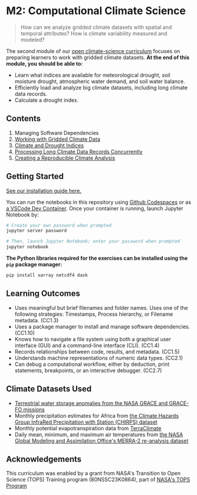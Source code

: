 M2: Computational Climate Science
=================================

> How can we analyze gridded climate datasets with spatial and temporal attributes? How is climate variability measured and modeled?

The second module of our [open climate-science curriculum](https://openclimatescience.github.io/curriculum) focuses on preparing learners to work with gridded climate datasets.
**At the end of this module, you should be able to:**

- Learn what indices are available for meteorological drought, soil moisture drought, atmospheric water demand, and soil water balance.
- Efficiently load and analyze big climate datasets, including long climate data records.
- Calculate a drought index.


Contents
--------------

1. Managing Software Dependencies
2. [Working with Gridded Climate Data](https://github.com/OpenClimateScience/M2-Computational-Climate-Science/blob/main/notebooks/02_Working_with_Gridded_Climate_Data.ipynb)
3. [Climate and Drought Indices](https://github.com/OpenClimateScience/M2-Computational-Climate-Science/blob/main/notebooks/03_Climate_and_Drought_Indices.ipynb)
4. [Processing Long Climate Data Records Concurrently](https://github.com/OpenClimateScience/M2-Computational-Climate-Science/blob/main/notebooks/04_Processing_Long_Climate_Data_Records.ipynb)
5. [Creating a Reproducible Climate Analysis](https://github.com/OpenClimateScience/M2-Computational-Climate-Science/blob/main/notebooks/05_Creating_a_Reproducible_Climate_Data_Analysis.ipynb)


Getting Started
---------------

[See our installation guide here.](https://github.com/OpenClimateScience/M1-Open-Climate-Data/blob/main/HOW_TO_INSTALL.md)

You can run the notebooks in this repository using [Github Codespaces](https://docs.github.com/en/codespaces/overview) or as [a VSCode Dev Container](https://code.visualstudio.com/docs/devcontainers/containers). Once your container is running, launch Jupyter Notebook by:

```sh
# Create your own password when prompted
jupyter server password

# Then, launch Jupyter Notebook; enter your password when prompted
jupyter notebook
```

**The Python libraries required for the exercises can be installed using the `pip` package manager:**

```sh
pip install xarray netcdf4 dask
```


Learning Outcomes
-----------------

- Uses meaningful but brief filenames and folder names. Uses one of the following strategies: Timestamps, Process hierarchy, or Filename metadata. (CC1.3)
- Uses a package manager to install and manage software dependencies. (CC1.10)
- Knows how to navigate a file system using both a graphical user interface (GUI) and a command-line interface (CLI). (CC1.4)
- Records relationships between code, results, and metadata. (CC1.5)
- Understands machine representations of numeric data types. (CC2.1)
- Can debug a computational workflow, either by deduction, print statements, breakpoints, or an interactive debugger. (CC2.7)


Climate Datasets Used
---------------------

- [Terrestrial water storage anomalies from the NASA GRACE and GRACE-FO missions](https://podaac.jpl.nasa.gov/dataset/TELLUS_GRAC-GRFO_MASCON_CRI_GRID_RL06.1_V3)
- Monthly precipitation estimates for Africa from [the Climate Hazards Group InfraRed Precipitation with Station (CHIRPS) dataset](https://www.chc.ucsb.edu/data/chirps)
- Monthly potential evapotranspiration data from [TerraClimate](https://climatedataguide.ucar.edu/climate-data/terraclimate-global-high-resolution-gridded-temperature-precipitation-and-other-water)
- Daily mean, minimum, and maximum air temperatures from [the NASA Global Modeling and Assimilation Office's MERRA-2 re-analysis dataset](https://gmao.gsfc.nasa.gov/reanalysis/MERRA-2/)


Acknowledgements
----------------

This curriculum was enabled by a grant from NASA's Transition to Open Science (TOPS) Training program (80NSSC23K0864), part of [NASA's TOPS Program](https://nasa.github.io/Transform-to-Open-Science/)
